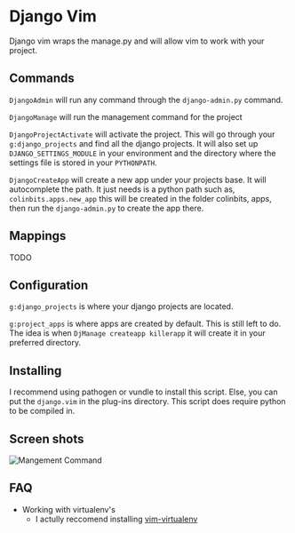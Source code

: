Django Vim
===============================================================================

Django vim wraps the manage.py and will allow vim to work with your project.

Commands
-------------------------------------------------------------------------------

``DjangoAdmin`` will run any command through the ``django-admin.py``
command.

``DjangoManage`` will run the management command for the project

``DjangoProjectActivate`` will activate the project. This will go through
your ``g:django_projects`` and find all the django projects. It will also
set up ``DJANGO_SETTINGS_MODULE`` in your environment and the directory
where the settings file is stored in your ``PYTHONPATH``.

``DjangoCreateApp`` will create a new app under your projects base. It will
autocomplete the path. It just needs is a python path such as,
``colinbits.apps.new_app`` this will be created in the folder colinbits,
apps, then run the ``django-admin.py`` to create the app there.



Mappings
-------------------------------------------------------------------------------

TODO


Configuration
-------------------------------------------------------------------------------

``g:django_projects`` is where your django projects are located.

``g:project_apps`` is where apps are created by default. This is still left
to do. The idea is when ``DjManage createapp killerapp`` it will create it
in your preferred directory.


Installing
-------------------------------------------------------------------------------

I recommend using pathogen or vundle to install this script. Else, you can
put the ``django.vim`` in the plug-ins directory. This script does require
python to be compiled in.

Screen shots
-------------------------------------------------------------------------------

![Mangement Command](http://i.imgur.com/WWEy9.png)


FAQ
------------------------------------------------------------------------------

* Working with virtualenv's
    * I actully reccomend installing [vim-virtualenv](https://github.com/jmcantrell/vim-virtualenv)
